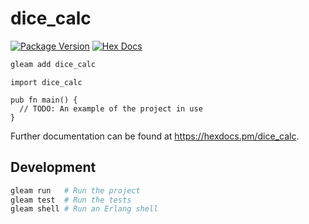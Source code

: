 # dice_calc

[![Package Version](https://img.shields.io/hexpm/v/dice_calc)](https://hex.pm/packages/dice_calc)
[![Hex Docs](https://img.shields.io/badge/hex-docs-ffaff3)](https://hexdocs.pm/dice_calc/)

```sh
gleam add dice_calc
```
```gleam
import dice_calc

pub fn main() {
  // TODO: An example of the project in use
}
```

Further documentation can be found at <https://hexdocs.pm/dice_calc>.

## Development

```sh
gleam run   # Run the project
gleam test  # Run the tests
gleam shell # Run an Erlang shell
```
